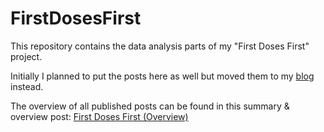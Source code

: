 # FirstDosesFirst

This repository contains the data analysis parts of my "First Doses First" project.

Initially I planned to put the posts here as well but moved them to my [blog](https://oerpli.github.io) instead.

The overview of all published posts can be found in this summary \& overview post: [First Doses First (Overview)](https://oerpli.github.io/post/2021/04/first-doses-first/)
